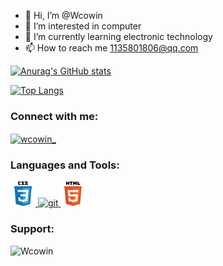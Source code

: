 
- 👋 Hi, I’m @Wcowin
- 👀 I’m interested in computer 
- 🌱 I’m currently learning electronic technology 
- 📫 How to reach me 1135801806@qq.com 

[![Anurag's GitHub stats](https://github-readme-stats.vercel.app/api?username=Wcowin)](https://github.com/anuraghazra/github-readme-stats)  

[![Top Langs](https://github-readme-stats.vercel.app/api/top-langs/?username=Wcowin)](https://github.com/anuraghazra/github-readme-stats)

<h3 align="left">Connect with me:</h3>
<p align="left">
<a href="https://twitter.com/wcowin_" target="blank"><img align="center" src="https://raw.githubusercontent.com/rahuldkjain/github-profile-readme-generator/master/src/images/icons/Social/twitter.svg" alt="wcowin_" height="30" width="40" /></a>
</p>

<h3 align="left">Languages and Tools:</h3>
<p align="left"> <a href="https://www.w3schools.com/css/" target="_blank" rel="noreferrer"> <img src="https://raw.githubusercontent.com/devicons/devicon/master/icons/css3/css3-original-wordmark.svg" alt="css3" width="40" height="40"/> </a> <a href="https://git-scm.com/" target="_blank" rel="noreferrer"> <img src="https://www.vectorlogo.zone/logos/git-scm/git-scm-icon.svg" alt="git" width="40" height="40"/> </a> <a href="https://www.w3.org/html/" target="_blank" rel="noreferrer"> <img src="https://raw.githubusercontent.com/devicons/devicon/master/icons/html5/html5-original-wordmark.svg" alt="html5" width="40" height="40"/> </a> </p>

<h3 align="left">Support:</h3>
<p><a href="https://ko-fi.com/Wcowin"> <img align="left" src="https://cdn.ko-fi.com/cdn/kofi3.png?v=3" height="50" width="210" alt="Wcowin" /></a></p><br><br>


<!---
Wcowin/Wcowin is a ✨ special ✨ repository because its `README.md` (this file) appears on your GitHub profile.
You can click the Preview link to take a look at your changes.
--->

